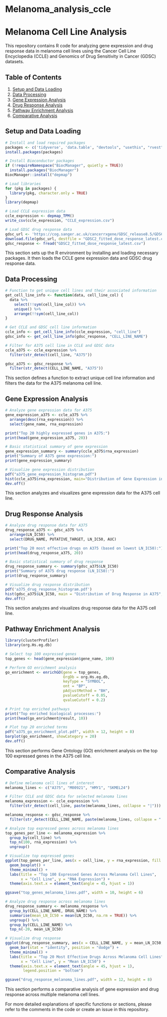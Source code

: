 # Melanoma_analysis_ccle
# Melanoma Cell Line Analysis

This repository contains R code for analyzing gene expression and drug response data in melanoma cell lines using the Cancer Cell Line Encyclopedia (CCLE) and Genomics of Drug Sensitivity in Cancer (GDSC) datasets.

## Table of Contents
1. [Setup and Data Loading](#setup-and-data-loading)
2. [Data Processing](#data-processing)
3. [Gene Expression Analysis](#gene-expression-analysis)
4. [Drug Response Analysis](#drug-response-analysis)
5. [Pathway Enrichment Analysis](#pathway-enrichment-analysis)
6. [Comparative Analysis](#comparative-analysis)

## Setup and Data Loading

```R
# Install and load required packages
packages <- c('tidyverse', 'data.table', "devtools", "usethis", "rvest", "stringdist", 'readxl')
install.packages(packages)

# Install Bioconductor packages
if (!requireNamespace("BiocManager", quietly = TRUE))
  install.packages("BiocManager")
BiocManager::install("depmap")

# Load libraries
for (pkg in packages) {
  library(pkg, character.only = TRUE)
}
library(depmap)

# Load CCLE expression data
ccle_expression <- depmap_TPM()
write_csv(ccle_expression, "CCLE_expression.csv")

# Load GDSC drug response data
gdsc_url <- 'https://cog.sanger.ac.uk/cancerrxgene/GDSC_release8.5/GDSC2_fitted_dose_response_27Oct23.xlsx'
download.file(gdsc_url, destfile = "GDSC2_fitted_dose_response_latest.csv")
gdsc_response <- fread("GDSC2_fitted_dose_response_latest.csv")
```

This section sets up the R environment by installing and loading necessary packages. It then loads the CCLE gene expression data and GDSC drug response data.

## Data Processing

```R
# Function to get unique cell lines and their associated information
get_cell_line_info <- function(data, cell_line_col) {
  data %>%
    select(!!sym(cell_line_col)) %>%
    unique() %>%
    arrange(!!sym(cell_line_col))
}

# Get CCLE and GDSC cell line information
ccle_info <- get_cell_line_info(ccle_expression, "cell_line")
gdsc_info <- get_cell_line_info(gdsc_response, "CELL_LINE_NAME")

# Filter for A375 cell line in CCLE and GDSC data
ccle_a375 <- ccle_expression %>%
  filter(str_detect(cell_line, "A375"))

gdsc_a375 <- gdsc_response %>%
  filter(str_detect(CELL_LINE_NAME, "A375"))
```

This section defines a function to extract unique cell line information and filters the data for the A375 melanoma cell line.

## Gene Expression Analysis

```R
# Analyze gene expression data for A375
gene_expression_a375 <- ccle_a375 %>%
  arrange(desc(rna_expression)) %>%
  select(gene_name, rna_expression)

print("Top 20 highly expressed genes in A375:")
print(head(gene_expression_a375, 20))

# Basic statistical summary of gene expression
gene_expression_summary <- summary(ccle_a375$rna_expression)
print("Summary of A375 gene expression:")
print(gene_expression_summary)

# Visualize gene expression distribution
pdf("a375_gene_expression_histogram.pdf")
hist(ccle_a375$rna_expression, main="Distribution of Gene Expression in A375", xlab="RNA Expression")
dev.off()
```

This section analyzes and visualizes gene expression data for the A375 cell line.

## Drug Response Analysis

```R
# Analyze drug response data for A375
drug_response_a375 <- gdsc_a375 %>%
  arrange(LN_IC50) %>%
  select(DRUG_NAME, PUTATIVE_TARGET, LN_IC50, AUC)

print("Top 20 most effective drugs on A375 (based on lowest LN_IC50):")
print(head(drug_response_a375, 20))

# Basic statistical summary of drug response
drug_response_summary <- summary(gdsc_a375$LN_IC50)
print("Summary of A375 drug response (LN_IC50):")
print(drug_response_summary)

# Visualize drug response distribution
pdf('a375_drug_response_histogram.pdf')
hist(gdsc_a375$LN_IC50, main = "Distribution of Drug Response in A375", xlab="LN_IC50")
dev.off()
```

This section analyzes and visualizes drug response data for the A375 cell line.

## Pathway Enrichment Analysis

```R
library(clusterProfiler)
library(org.Hs.eg.db)

# Select top 100 expressed genes
top_genes <- head(gene_expression$gene_name, 100)

# Perform GO enrichment analysis
go_enrichment <- enrichGO(gene = top_genes,
                          OrgDb = org.Hs.eg.db,
                          keyType = "SYMBOL",
                          ont = "BP",
                          pAdjustMethod = "BH",
                          pvalueCutoff = 0.05,
                          qvalueCutoff = 0.2)

# Print top enriched pathways
print("Top enriched biological processes:")
print(head(go_enrichment@result, 10))

# Plot top 20 enriched terms
pdf("a375_go_enrichment_plot.pdf", width = 12, height = 8)
barplot(go_enrichment, showCategory = 20)
dev.off()
```

This section performs Gene Ontology (GO) enrichment analysis on the top 100 expressed genes in the A375 cell line.

## Comparative Analysis

```R
# Define melanoma cell lines of interest
melanoma_lines <- c("A375", "M00921", "HMY1", "SKMEL24")

# Filter CCLE and GDSC data for selected melanoma lines
melanoma_expression <- ccle_expression %>%
  filter(str_detect(cell_line, paste(melanoma_lines, collapse = "|")))

melanoma_response <- gdsc_response %>%
  filter(str_detect(CELL_LINE_NAME, paste(melanoma_lines, collapse = "|")))

# Analyze top expressed genes across melanoma lines
top_genes_per_line <- melanoma_expression %>%
  group_by(cell_line) %>%
  top_n(100, rna_expression) %>%
  ungroup()

# Visualize top expressed genes
ggplot(top_genes_per_line, aes(x = cell_line, y = rna_expression, fill = cell_line)) +
  geom_boxplot() +
  theme_minimal() +
  labs(title = "Top 100 Expressed Genes Across Melanoma Cell Lines",
       x = "Cell Line", y = "RNA Expression") +
  theme(axis.text.x = element_text(angle = 45, hjust = 1))

ggsave("top_genes_melanoma_lines.pdf", width = 10, height = 6)

# Analyze drug response across melanoma lines
drug_response_summary <- melanoma_response %>%
  group_by(CELL_LINE_NAME, DRUG_NAME) %>%
  summarise(mean_LN_IC50 = mean(LN_IC50, na.rm = TRUE)) %>%
  ungroup() %>%
  group_by(CELL_LINE_NAME) %>%
  top_n(-20, mean_LN_IC50)

# Visualize drug response
ggplot(drug_response_summary, aes(x = CELL_LINE_NAME, y = mean_LN_IC50, fill = DRUG_NAME)) +
  geom_bar(stat = "identity", position = "dodge") +
  theme_minimal() +
  labs(title = "Top 20 Most Effective Drugs Across Melanoma Cell Lines",
       x = "Cell Line", y = "Mean LN_IC50") +
  theme(axis.text.x = element_text(angle = 45, hjust = 1),
        legend.position = "bottom")

ggsave("drug_response_melanoma_lines.pdf", width = 12, height = 8)
```

This section performs a comparative analysis of gene expression and drug response across multiple melanoma cell lines.

For more detailed explanations of specific functions or sections, please refer to the comments in the code or create an issue in this repository.
